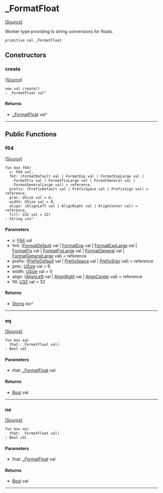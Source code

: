 # _FormatFloat
<span class="source-link">[[Source]](src/format/_format_float.md#L1)</span>

Worker type providing to string conversions for floats.


```pony
primitive val _FormatFloat
```

## Constructors

### create
<span class="source-link">[[Source]](src/format/_format_float.md#L1)</span>


```pony
new val create()
: _FormatFloat val^
```

#### Returns

* [_FormatFloat](format-_FormatFloat.md) val^

---

## Public Functions

### f64
<span class="source-link">[[Source]](src/format/_format_float.md#L5)</span>


```pony
fun box f64(
  x: F64 val,
  fmt: (FormatDefault val | FormatExp val | FormatExpLarge val | 
    FormatFix val | FormatFixLarge val | FormatGeneral val | 
    FormatGeneralLarge val) = reference,
  prefix: (PrefixDefault val | PrefixSpace val | PrefixSign val) = reference,
  prec: USize val = 6,
  width: USize val = 0,
  align: (AlignLeft val | AlignRight val | AlignCenter val) = reference,
  fill: U32 val = 32)
: String iso^
```
#### Parameters

*   x: [F64](builtin-F64.md) val
*   fmt: ([FormatDefault](format-FormatDefault.md) val | [FormatExp](format-FormatExp.md) val | [FormatExpLarge](format-FormatExpLarge.md) val | 
    [FormatFix](format-FormatFix.md) val | [FormatFixLarge](format-FormatFixLarge.md) val | [FormatGeneral](format-FormatGeneral.md) val | 
    [FormatGeneralLarge](format-FormatGeneralLarge.md) val) = reference
*   prefix: ([PrefixDefault](format-PrefixDefault.md) val | [PrefixSpace](format-PrefixSpace.md) val | [PrefixSign](format-PrefixSign.md) val) = reference
*   prec: [USize](builtin-USize.md) val = 6
*   width: [USize](builtin-USize.md) val = 0
*   align: ([AlignLeft](format-AlignLeft.md) val | [AlignRight](format-AlignRight.md) val | [AlignCenter](format-AlignCenter.md) val) = reference
*   fill: [U32](builtin-U32.md) val = 32

#### Returns

* [String](builtin-String.md) iso^

---

### eq
<span class="source-link">[[Source]](src/format/_format_float.md#L5)</span>


```pony
fun box eq(
  that: _FormatFloat val)
: Bool val
```
#### Parameters

*   that: [_FormatFloat](format-_FormatFloat.md) val

#### Returns

* [Bool](builtin-Bool.md) val

---

### ne
<span class="source-link">[[Source]](src/format/_format_float.md#L5)</span>


```pony
fun box ne(
  that: _FormatFloat val)
: Bool val
```
#### Parameters

*   that: [_FormatFloat](format-_FormatFloat.md) val

#### Returns

* [Bool](builtin-Bool.md) val

---

